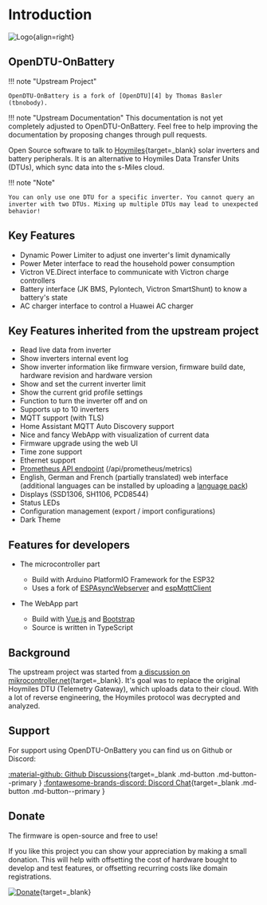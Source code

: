 # Introduction

![Logo](assets/images/logo.png){align=right}

## OpenDTU-OnBattery

!!! note "Upstream Project"

    OpenDTU-OnBattery is a fork of [OpenDTU][4] by Thomas Basler (tbnobody).

!!! note "Upstream Documentation"
    This documentation is not yet completely adjusted to OpenDTU-OnBattery.
    Feel free to help improving the documentation by proposing changes through
    pull requests.

Open Source software to talk to [Hoymiles][1]{target=_blank} solar inverters
and battery peripherals. It is an alternative to Hoymiles Data Transfer Units
(DTUs), which sync data into the s-Miles cloud.

!!! note "Note"

    You can only use one DTU for a specific inverter. You cannot query an
    inverter with two DTUs. Mixing up multiple DTUs may lead to unexpected
    behavior!

## Key Features

* Dynamic Power Limiter to adjust one inverter's limit dynamically
* Power Meter interface to read the household power consumption
* Victron VE.Direct interface to communicate with Victron charge controllers
* Battery interface (JK BMS, Pylontech, Victron SmartShunt) to know a battery's state
* AC charger interface to control a Huawei AC charger

## Key Features inherited from the upstream project

* Read live data from inverter
* Show inverters internal event log
* Show inverter information like firmware version, firmware build date, hardware revision and hardware version
* Show and set the current inverter limit
* Show the current grid profile settings
* Function to turn the inverter off and on
* Supports up to 10 inverters
* MQTT support (with TLS)
* Home Assistant MQTT Auto Discovery support
* Nice and fancy WebApp with visualization of current data
* Firmware upgrade using the web UI
* Time zone support
* Ethernet support
* [Prometheus API endpoint](3rd_party/prometheus_database.md) (/api/prometheus/metrics)
* English, German and French (partially translated) web interface (additional languages can be installed by uploading a [language pack](firmware/language_pack.md))
* Displays (SSD1306, SH1106, PCD8544)
* Status LEDs
* Configuration management (export / import configurations)
* Dark Theme

## Features for developers

* The microcontroller part
    * Build with Arduino PlatformIO Framework for the ESP32
    * Uses a fork of [ESPAsyncWebserver](https://github.com/yubox-node-org/ESPAsyncWebServer) and [espMqttClient](https://github.com/bertmelis/espMqttClient)

* The WebApp part
    * Build with [Vue.js](https://vuejs.org) and [Bootstrap](https://getbootstrap.com)
    * Source is written in TypeScript

## Background

The upstream project was started from [a discussion on mikrocontroller.net](https://www.mikrocontroller.net/topic/525778){target=_blank}.
It's goal was to replace the original Hoymiles DTU (Telemetry Gateway), which uploads data to their cloud. With a lot of reverse engineering, the Hoymiles protocol was decrypted and analyzed.

## Support

For support using OpenDTU-OnBattery you can find us on Github or Discord:

[:material-github: Github Discussions][2]{target=_blank .md-button .md-button--primary }
[:fontawesome-brands-discord: Discord Chat][3]{target=_blank .md-button .md-button--primary }

## Donate

The firmware is open-source and free to use!

If you like this project you can show your appreciation by making a small
donation. This will help with offsetting the cost of hardware bought to develop
and test features, or offsetting recurring costs like domain registrations.

[![Donate](https://img.shields.io/badge/Ko--fi-donate-5e8bde?style=for-the-badge&logo=kofi&logoColor=5e8bde)](https://ko-fi.com/schlimmchen){target=_blank}

[1]: https://www.hoymiles.com/
[2]: https://www.github.com/hoylabs/OpenDTU-OnBattery/discussions
[3]: https://discord.gg/WzhxEY62mB
[4]: https://github.com/tbnobody/OpenDTU
